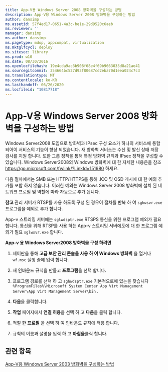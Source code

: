 ```yaml
---
title: App-V용 Windows Server 2008 방화벽을 구성하는 방법
description: App-V용 Windows Server 2008 방화벽을 구성하는 방법
author: dansimp
ms.assetid: 57f4ed17-0651-4a3c-be1e-29d9520c6aeb
ms.reviewer: ''
manager: dansimp
ms.author: dansimp
ms.pagetype: mdop, appcompat, virtualization
ms.mktglfcycl: deploy
ms.sitesec: library
ms.prod: w10
ms.date: 08/30/2016
ms.openlocfilehash: 19e4cda9ac3b908f68e4f69b9663033d8a21ae41
ms.sourcegitcommit: 354664bc527d93f80687cd2eba70d1eea024c7c3
ms.translationtype: MT
ms.contentlocale: ko-KR
ms.lasthandoff: 06/26/2020
ms.locfileid: "10817718"
---
```

# App-V용 Windows Server 2008 방화벽을 구성하는 방법


Windows Server2008 도입으로 방화벽과 IPsec 구성 요소가 하나의 서비스에 통합 되어이 서비스의 기능이 향상 되었습니다. 새 방화벽 서비스는 수신 및 발신 상태 저장 검사를 지원 합니다. 또한 그룹 정책을 통해 특정 방화벽 규칙과 IPsec 정책을 구성할 수 있습니다. Windows Server2008의 Windows 방화벽에 대 한 자세한 내용은을 참조 <https://go.microsoft.com/fwlink/?LinkId=151980> 하세요.

다음 절차에서는 SMB 또는 HTTP/HTTPS를 통해 .ICO 및 OSD 게시에 대 한 예외 추가를 포함 하지 않습니다. 이러한 예외는 Windows Server 2008 방화벽에 설치 된 네트워크 프로필 및 역할에 따라 자동으로 추가 됩니다.

**참고**  관리 서버가 RTSP를 사용 하도록 구성 된 경우이 절차를 반복 하 여 `sghwsvr.exe` 프로그램을 예외로 추가 합니다.

App-v 스트리밍 서버에는 `sglwdsptr.exe` RTSPS 통신을 위한 프로그램 예외가 필요 합니다. 통신을 위해 RTSP를 사용 하는 App-v 스트리밍 서버에도에 대 한 프로그램 예외가 필요 `sglwsvr.exe` 합니다.

 

**App-v 용 Windows Server2008 방화벽을 구성 하려면**

1.  제어판을 통해 **고급 보안 관리 콘솔을 사용 하 여 Windows 방화벽** 을 열거나 `wf.msc` 실행 줄에 입력 합니다.

2.  새 인바운드 규칙을 만들고 **프로그램**을 선택 합니다.

3.  프로그램 경로를 선택 하 고 `sghwdsptr.exe` 기본적으로에 있는을 찾습니다 `%ProgramFiles%\Microsoft System Center App Virt Management Server\App Virt Management Server\bin` .

4.  **다음**을 클릭합니다.

5.  **작업** 페이지에서 **연결 허용**을 선택 하 고 **다음**을 클릭 합니다.

6.  적절 한 **프로필** 을 선택 하 여 인바운드 규칙에 적용 합니다.

7.  규칙의 이름과 설명을 입력 하 고 **마침을**클릭 합니다.

## 관련 항목


[App-V용 Windows Server 2003 방화벽을 구성하는 방법](how-to-configure-windows-server-2003-firewall-for-app-v.md)

 

 





